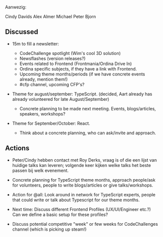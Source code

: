 Aanwezig:

Cindy Davids
Alex
Almer
Michael
Peter
Bjorn

## Discussed

- 15m to fill a newsletter:
  - CodeChallenge spotlight (Wim's cool 3D solution)
  - Newsflashes (version releases?)
  - Events related to Frontend (Frontmania/Ordina Drive In)  
  - Ordina specific subjects, if they have a link with Frontend.
  - Upcoming theme months/periods (if we have concrete events already, mention them!)
  - #cfp channel, upcoming CFP's?

- Theme for august/september: TypeScript. (decided, Aart already has already volunteered for late August/September)
  - Concrete planning to be made next meeting. Events, blogs/articles, speakers, workshops?

- Theme for September/October: React.
  - Think about a concrete planning, who can ask/invite and approach.



## Actions
- Peter/Cindy hebben contact met Roy Derks, vraag is of die een lijst van huidige talks kan leveren; volgende keer kijken welke talks het beste passen bij welk evenement.
- Concrete planning for TypeScript theme months, approach people/ask for volunteers, people to write blogs/articles or give talks/workshops.
- Action for @all: Look around in network for TypeScript experts, people that could write or talk about Typescript for our theme months.

- Next time: Discuss different Frontend Profiles (UX/UI/Engineer etc.?) Can we define a basic setup for these profiles?
- Discuss potential competitive "week" or few weeks for CodeChallenges channel (which is picking up steam!)
